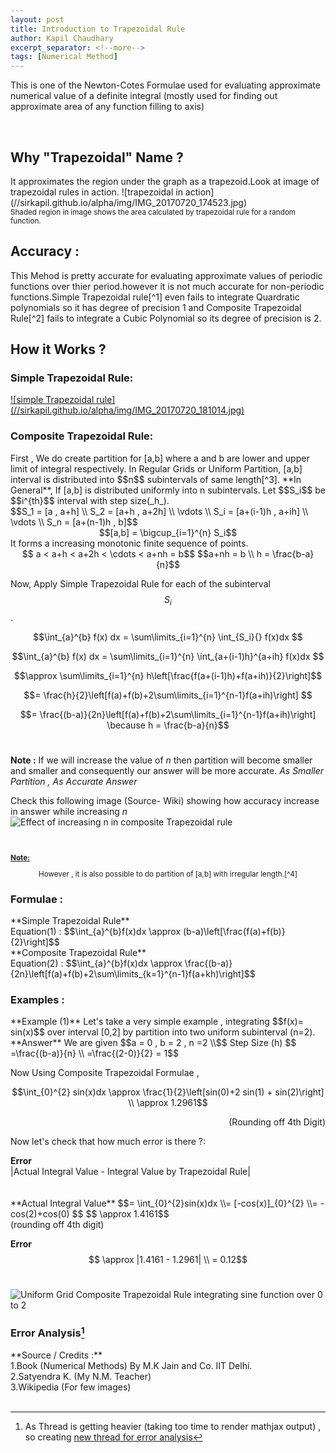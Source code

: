 ```yaml
---
layout: post
title: Introduction to Trapezoidal Rule
author: Kapil Chaudhary
excerpt_separator: <!--more-->
tags: [Numerical Method]
---
```

<p class="lead">This is one of the Newton-Cotes Formulae used for evaluating approximate numerical value of a definite integral (mostly used for finding out approximate area of any function filling to axis)  </p> <br />
<!--more-->
<div class="hr"></div>
<h2>Why "Trapezoidal" Name ?</h2>
It approximates the region under the graph as a trapezoid.Look at image of  trapezoidal rules in action.
![trapezoidal in action](//sirkapil.github.io/alpha/img/IMG_20170720_174523.jpg)
<br /><small>Shaded region in image shows the area calculated by trapezoidal rule for a random function.  </small>
<div class="divider"></div>
<h2>Accuracy : </h2>
This Mehod is pretty accurate for evaluating approximate values of periodic functions over thier period.however it is not much accurate for non-periodic functions.Simple Trapezoidal rule[^1] even fails to integrate Quardratic polynomials so it has degree of precision 1 and  Composite Trapezoidal Rule[^2] fails to integrate a Cubic Polynomial so its degree of precision is 2.
<div class="divider"></div>
<h2> How it Works ? </h2>
<h3>Simple Trapezoidal Rule:</h3>
<a href="//sirkapil.github.io/alpha/img/IMG_20170720_181014.jpg" data-lightbox="simple-trapezoidal" data-title="in action">
![simple Trapezoidal rule](//sirkapil.github.io/alpha/img/IMG_20170720_181014.jpg)
</a>
<h3> Composite Trapezoidal Rule:</h3>
First , We do create partition for [a,b] where a and b are lower and upper limit of integral respectively.
In Regular Grids or Uniform Partition, [a,b] interval is distributed into $$n$$ subintervals of same length[^3].
**In General**, If [a,b] is distributed uniformly into n subintervals. Let $$S_i$$ be $$i^{th}$$ interval with step size(_h_).<br />
$$S_1 = [a , a+h] \\ S_2 = [a+h , a+2h] \\ \vdots \\ S_i = [a+(i-1)h , a+ih] \\ \vdots \\ S_n = [a+(n-1)h , b]$$ 
<center>
$$[a,b] = \bigcup_{i=1}^{n} S_i$$
</center>
It forms a increasing monotonic finite sequence of points.
<center>
$$ a < a+h < a+2h < \cdots < a+nh = b$$
$$a+nh = b \\ h = \frac{b-a}{n}$$</center>

Now, Apply Simple Trapezoidal Rule for each of the subinterval $$S_i$$.

$$\int_{a}^{b} f(x) dx = \sum\limits_{i=1}^{n} \int_{S_i}{} f(x)dx $$

$$\int_{a}^{b} f(x) dx = \sum\limits_{i=1}^{n} \int_{a+(i-1)h}^{a+ih} f(x)dx $$

$$\approx \sum\limits_{i=1}^{n} h\left[\frac{f(a+(i-1)h)+f(a+ih)}{2}\right]$$

$$= \frac{h}{2}\left[f(a)+f(b)+2\sum\limits_{i=1}^{n-1}f(a+ih)\right] $$

$$= \frac{(b-a)}{2n}\left[f(a)+f(b)+2\sum\limits_{i=1}^{n-1}f(a+ih)\right]   \because h = \frac{b-a}{n}$$
<br />
<div class="divider"></div>
<div class="isa_info">
<b>Note :</b> If we will increase the value of <i>n</i> then partition will  become smaller and smaller and consequently our answer will be more accurate.
<i>As Smaller Partition , As Accurate Answer</i></div>

Check this following image
(Source- Wiki) showing how accuracy increase in answer while increasing _n_
![Effect of increasing n in composite Trapezoidal rule](//sirkapil.github.io/alpha/img/trapezium2.gif)

<br />
<div class="container">
<small><b><p><u>Note:</u></p></b><center>
<p>However , it is also possible to do partition of [a,b] with irregular length.[^4]</p></center>
</small>
</div>

<div class="divider"></div>

<h3>Formulae :</h3>
**Simple Trapezoidal Rule**
<br />Equation(1) :
$$\int_{a}^{b}f(x)dx \approx (b-a)\left[\frac{f(a)+f(b)}{2}\right]$$<br />
**Composite Trapezoidal Rule**<br />
Equation(2) :
$$\int_{a}^{b}f(x)dx \approx \frac{(b-a)}{2n}\left[f(a)+f(b)+2\sum\limits_{k=1}^{n-1}f(a+kh)\right]$$ 

<div class="divider"></div>
<h3>Examples :</h3>
**Example (1)**
Let's take a very simple example , integrating $$f(x)= sin(x)$$ over interval [0,2] by partition into two uniform subinterval (n=2). <br />
**Answer**
We are given $$a = 0 , b = 2 , n =2 \\$$
Step Size (h) $$ =\frac{(b-a)}{n} \\ =\frac{(2-0)}{2} = 1$$

Now Using Composite Trapezoidal Formulae ,

$$\int_{0}^{2} sin(x)dx \approx \frac{1}{2}\left[sin(0)+2 sin(1) + sin(2)\right] \\ \approx 1.2961$$
<p align="right"> (Rounding off 4th Digit)
</p>

Now let's check that how much error is there ?: <br />
<div class="box2">
<b>Error</b> <br /> |Actual Integral Value - Integral Value by Trapezoidal Rule|</div>
<br /><br />
**Actual Integral Value** $$= \int_{0}^{2}sin(x)dx \\= [-cos(x)]_{0}^{2} \\= -cos(2)+cos(0) $$ $$ \approx 1.4161$$<br />(rounding off 4th digit)<br />

**Error** $$ \approx |1.4161 - 1.2961| \\ = 0.12$$
<br />

![Uniform Grid Composite Trapezoidal Rule integrating sine function over 0 to 2](//sirkapil.github.io/alpha/img/IMG_20170720_180952.jpg)
<div class="divider"></div>

### Error Analysis[^5]



<div class="divider"></div>
**Source / Credits :** <br />
1.Book (Numerical Methods) By M.K Jain and Co. IIT Delhi.<br />
2.Satyendra K. (My N.M. Teacher)<br />
3.Wikipedia (For few images)<br /><br />




[^1]: Simple Trapezoidal Rule is just a special case of composite Trapezoidal Rule with (n=1), i.e. in simple trapezoidal rule , we don't partition the interval [a,b] into further subintervals.
[^2]: Composite Trapezoidal Rule is much accurate than Simple Trapezoidal Rule.
[^3]: that same length is named as _Step Size_ , denoted by _h_ and is always a positive number.
[^4]: Link to Article [Trapezoidal Rule with non-uniform step size](/non-uniform-step-size-trapezoidal-rule)
[^5]: As Thread is getting heavier (taking too time to render mathjax output) , so creating [new thread for error analysis](/error-analysis-trapezoidal)


